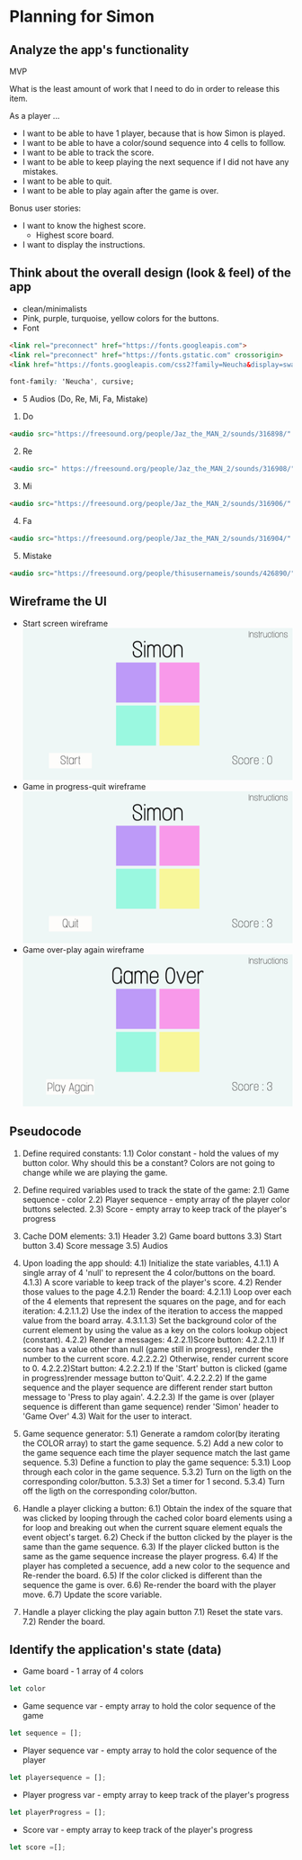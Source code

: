 # Planning for Simon 
## Analyze the app's functionality

MVP

What is the least amount of work that I need to do in order to release this item.

As a player ...
- I want to be able to have 1 player, because that is how Simon is played.
- I want to be able to have a color/sound sequence into 4 cells to folllow.
- I want to be able to track the score.
- I want to be able to keep playing the next sequence if I did not have any mistakes.
- I want to be able to quit.
- I want to be able to play again after the game is over.

Bonus user stories:
- I want to know the highest score.
    - Highest score board.
- I want to display the instructions. 

## Think about the overall design (look & feel) of the app
- clean/minimalists 
- Pink, purple, turquoise, yellow colors for the buttons.
- Font 
```html
<link rel="preconnect" href="https://fonts.googleapis.com">
<link rel="preconnect" href="https://fonts.gstatic.com" crossorigin>
<link href="https://fonts.googleapis.com/css2?family=Neucha&display=swap" rel="stylesheet">
```

```css
font-family: 'Neucha', cursive;
```
- 5 Audios (Do, Re, Mi, Fa, Mistake)
1. Do
```html
<audio src="https://freesound.org/people/Jaz_the_MAN_2/sounds/316898/" data-sound="purple" ></audio> 
```
2. Re
```html
<audio src=" https://freesound.org/people/Jaz_the_MAN_2/sounds/316908/" data-sound="pink" ></audio>   
```
3. Mi
```html
<audio src="https://freesound.org/people/Jaz_the_MAN_2/sounds/316906/" data-sound="turquoise" ></audio>    
```
4. Fa
```html
<audio src="https://freesound.org/people/Jaz_the_MAN_2/sounds/316904/" data-sound="yellow" ></audio>   
```
5. Mistake
```html
<audio src="https://freesound.org/people/thisusernameis/sounds/426890/" data-sound="mistake" ></audio>   
```

## Wireframe the UI

- Start screen wireframe
![Start Screen](images/start-screen.jpg)
- Game in progress-quit wireframe
![Play Again](images/quit.jpg)
- Game over-play again wireframe
![Play Again](images/game-over.jpg)

## Pseudocode 
1) Define required constants:
    1.1) Color constant - hold the values of my button color. Why should this be a constant? Colors are not going to change while we are playing the game.

2) Define required variables used to track the state of the game:
    2.1) Game sequence - color 
    2.2) Player sequence - empty array of the player color buttons selected.
    2.3) Score - empty array to keep track of the player's progress
    
3) Cache DOM elements:
    3.1) Header
    3.2) Game board buttons
    3.3) Start button
    3.4) Score message
    3.5) Audios

4) Upon loading the app should:
    4.1) Initialize the state variables,
        4.1.1) A single array of 4 'null' to represent the 4 color/buttons on the board.
        4.1.3) A score variable to keep track of the player's score.
    4.2) Render those values to the page
        4.2.1) Render the board:
            4.2.1.1) Loop over each of the 4 elements that represent the squares on the page, and for each iteration:
                4.2.1.1.2) Use the index of the iteration to access the mapped value from the board array.
                4.3.1.1.3) Set the background color of the current element by using the value as a key on the colors lookup object (constant).
            4.2.2) Render a messages:
                4.2.2.1)Score button: 
                4.2.2.1.1) If score has a value other than null (game still in progress), render the number to the current score. 
                4.2.2.2.2) Otherwise, render current score to 0.
                4.2.2.2)Start button:
                4.2.2.2.1) If the 'Start' button is clicked (game in progress)render message button to'Quit'.
                4.2.2.2.2) If the game sequence and the player sequence are different render start button message to 'Press to play again'.
                4.2.2.3) If  the game is over (player sequence is different than game sequence) render 'Simon' header to 'Game Over'
    4.3) Wait for the user to interact.

5) Game sequence generator:
    5.1) Generate a ramdom color(by iterating the COLOR array) to start the game sequence.
    5.2) Add a new color to the game sequence each time the player sequence match the last game sequence.
    5.3) Define a function to play the game sequence:
        5.3.1) Loop through each color in the game sequence.
        5.3.2) Turn on the ligth on the corresponding color/button.
        5.3.3) Set a timer for 1 second.
        5.3.4) Turn off the ligth on the corresponding color/button. 

6) Handle a player clicking a button:
    6.1) Obtain the index of the square that was clicked by looping through the cached color board elements using a for loop and breaking out when the current square element equals the event object's target.
    6.2) Check if the button clicked by the player is the same than the game sequence.
    6.3) If the player clicked button is the same as the game sequence increase the player progress.
    6.4) If the player has completed a secuence, add a new color to the sequence and Re-render the board.
    6.5) If the color clicked is different than the sequence the game is over.
    6.6) Re-render the board with the player move.
    6.7) Update the score variable. 

7) Handle a player clicking the play again button
    7.1) Reset the state vars.
    7.2) Render the board.

## Identify the application's state (data)
  
- Game board - 1 array of 4 colors
```js
let color
```
- Game sequence var - empty array to hold the color sequence of the game 
```js
let sequence = [];
```
- Player sequence var - empty array to hold the color sequence of the player 
```js 
let playersequence = [];
```
- Player progress var - empty array to keep track of the player's progress
```js
let playerProgress = [];
```
- Score var - empty array to keep track of the player's progress

```js
let score =[];
